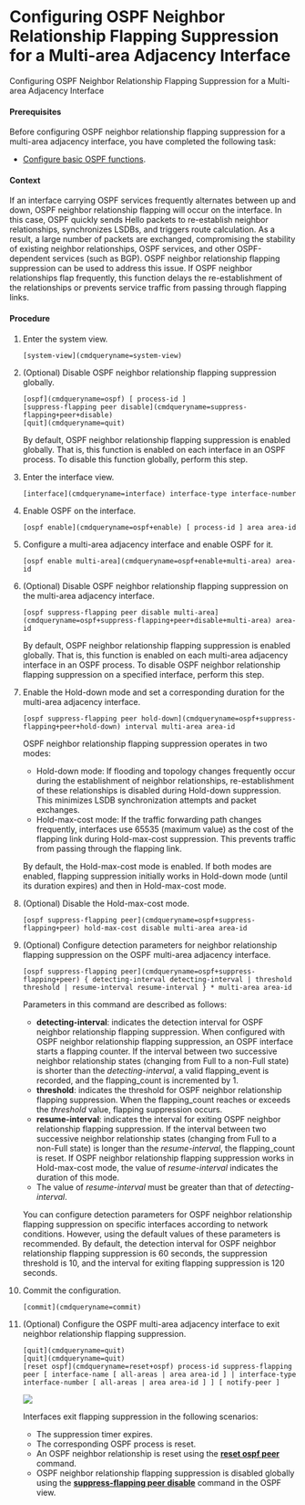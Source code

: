 Configuring OSPF Neighbor Relationship Flapping Suppression for a Multi-area Adjacency Interface
================================================================================================

Configuring OSPF Neighbor Relationship Flapping Suppression for a Multi-area Adjacency Interface

#### Prerequisites

Before configuring OSPF neighbor relationship flapping suppression for a multi-area adjacency interface, you have completed the following task:

* [Configure basic OSPF functions](vrp_ospf_cfg_0010.html).

#### Context

If an interface carrying OSPF services frequently alternates between up and down, OSPF neighbor relationship flapping will occur on the interface. In this case, OSPF quickly sends Hello packets to re-establish neighbor relationships, synchronizes LSDBs, and triggers route calculation. As a result, a large number of packets are exchanged, compromising the stability of existing neighbor relationships, OSPF services, and other OSPF-dependent services (such as BGP). OSPF neighbor relationship flapping suppression can be used to address this issue. If OSPF neighbor relationships flap frequently, this function delays the re-establishment of the relationships or prevents service traffic from passing through flapping links.


#### Procedure

1. Enter the system view.
   
   
   ```
   [system-view](cmdqueryname=system-view)
   ```
2. (Optional) Disable OSPF neighbor relationship flapping suppression globally.
   
   
   ```
   [ospf](cmdqueryname=ospf) [ process-id ]
   [suppress-flapping peer disable](cmdqueryname=suppress-flapping+peer+disable)
   [quit](cmdqueryname=quit)
   ```
   
   By default, OSPF neighbor relationship flapping suppression is enabled globally. That is, this function is enabled on each interface in an OSPF process. To disable this function globally, perform this step.
3. Enter the interface view.
   
   
   ```
   [interface](cmdqueryname=interface) interface-type interface-number
   ```
4. Enable OSPF on the interface.
   
   
   ```
   [ospf enable](cmdqueryname=ospf+enable) [ process-id ] area area-id
   ```
5. Configure a multi-area adjacency interface and enable OSPF for it.
   
   
   ```
   [ospf enable multi-area](cmdqueryname=ospf+enable+multi-area) area-id
   ```
6. (Optional) Disable OSPF neighbor relationship flapping suppression on the multi-area adjacency interface.
   
   
   ```
   [ospf suppress-flapping peer disable multi-area](cmdqueryname=ospf+suppress-flapping+peer+disable+multi-area) area-id
   ```
   
   By default, OSPF neighbor relationship flapping suppression is enabled globally. That is, this function is enabled on each multi-area adjacency interface in an OSPF process. To disable OSPF neighbor relationship flapping suppression on a specified interface, perform this step.
7. Enable the Hold-down mode and set a corresponding duration for the multi-area adjacency interface.
   
   
   ```
   [ospf suppress-flapping peer hold-down](cmdqueryname=ospf+suppress-flapping+peer+hold-down) interval multi-area area-id
   ```
   
   OSPF neighbor relationship flapping suppression operates in two modes:
   
   * Hold-down mode: If flooding and topology changes frequently occur during the establishment of neighbor relationships, re-establishment of these relationships is disabled during Hold-down suppression. This minimizes LSDB synchronization attempts and packet exchanges.
   * Hold-max-cost mode: If the traffic forwarding path changes frequently, interfaces use 65535 (maximum value) as the cost of the flapping link during Hold-max-cost suppression. This prevents traffic from passing through the flapping link.
   
   By default, the Hold-max-cost mode is enabled. If both modes are enabled, flapping suppression initially works in Hold-down mode (until its duration expires) and then in Hold-max-cost mode.
8. (Optional) Disable the Hold-max-cost mode.
   
   
   ```
   [ospf suppress-flapping peer](cmdqueryname=ospf+suppress-flapping+peer) hold-max-cost disable multi-area area-id
   ```
9. (Optional) Configure detection parameters for neighbor relationship flapping suppression on the OSPF multi-area adjacency interface.
   
   
   ```
   [ospf suppress-flapping peer](cmdqueryname=ospf+suppress-flapping+peer) { detecting-interval detecting-interval | threshold threshold | resume-interval resume-interval } * multi-area area-id
   ```
   
   Parameters in this command are described as follows:
   
   * **detecting-interval**: indicates the detection interval for OSPF neighbor relationship flapping suppression. When configured with OSPF neighbor relationship flapping suppression, an OSPF interface starts a flapping counter. If the interval between two successive neighbor relationship states (changing from Full to a non-Full state) is shorter than the *detecting-interval*, a valid flapping\_event is recorded, and the flapping\_count is incremented by 1.
   * **threshold**: indicates the threshold for OSPF neighbor relationship flapping suppression. When the flapping\_count reaches or exceeds the *threshold* value, flapping suppression occurs.
   * **resume-interval**: indicates the interval for exiting OSPF neighbor relationship flapping suppression. If the interval between two successive neighbor relationship states (changing from Full to a non-Full state) is longer than the *resume-interval*, the flapping\_count is reset. If OSPF neighbor relationship flapping suppression works in Hold-max-cost mode, the value of *resume-interval* indicates the duration of this mode.
   * The value of *resume-interval* must be greater than that of *detecting-interval*.
   
   You can configure detection parameters for OSPF neighbor relationship flapping suppression on specific interfaces according to network conditions. However, using the default values of these parameters is recommended. By default, the detection interval for OSPF neighbor relationship flapping suppression is 60 seconds, the suppression threshold is 10, and the interval for exiting flapping suppression is 120 seconds.
10. Commit the configuration.
    
    
    ```
    [commit](cmdqueryname=commit)
    ```
11. (Optional) Configure the OSPF multi-area adjacency interface to exit neighbor relationship flapping suppression.
    
    
    ```
    [quit](cmdqueryname=quit)
    [quit](cmdqueryname=quit)
    [reset ospf](cmdqueryname=reset+ospf) process-id suppress-flapping peer [ interface-name [ all-areas | area area-id ] | interface-type interface-number [ all-areas | area area-id ] ] [ notify-peer ]
    ```
    
    
    ![](../public_sys-resources/note_3.0-en-us.png) 
    
    Interfaces exit flapping suppression in the following scenarios:
    
    * The suppression timer expires.
    * The corresponding OSPF process is reset.
    * An OSPF neighbor relationship is reset using the [**reset ospf peer**](cmdqueryname=reset+ospf+peer) command.
    * OSPF neighbor relationship flapping suppression is disabled globally using the [**suppress-flapping peer disable**](cmdqueryname=suppress-flapping+peer+disable) command in the OSPF view.